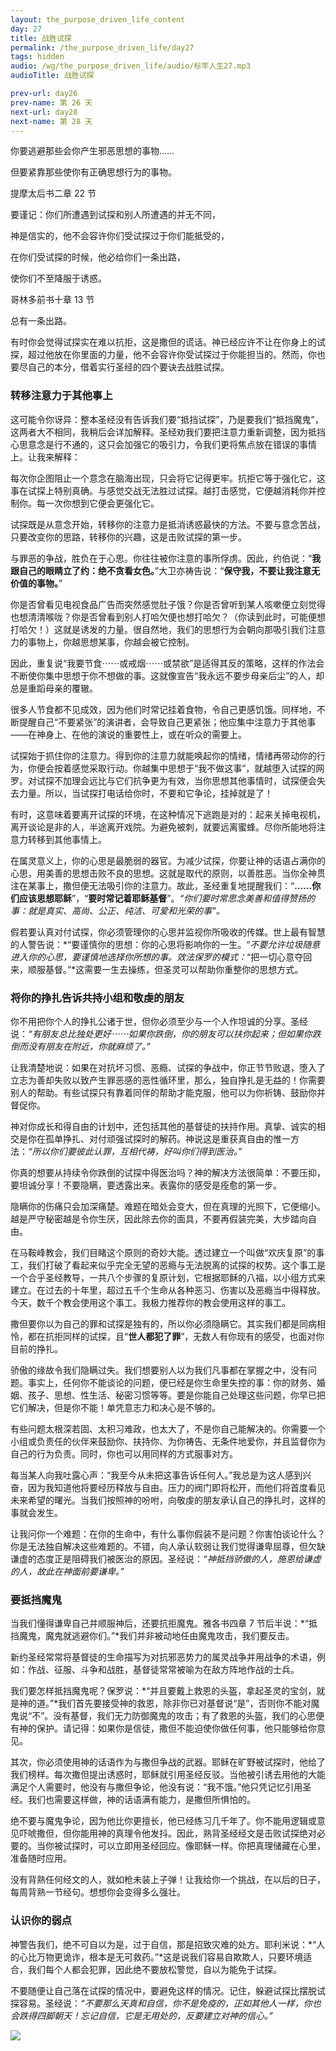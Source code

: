 ```yaml
---
layout: the_purpose_driven_life_content
day: 27
title: 战胜试探
permalink: /the_purpose_driven_life/day27
tags: hidden
audio: /wg/the_purpose_driven_life/audio/标竿人生27.mp3
audioTitle: 战胜试探

prev-url: day26
prev-name: 第 26 天
next-url: day28
next-name: 第 28 天
---
```


<div class="center script poem">
<p>你要逃避那些会你产生邪恶思想的事物……</p>
<p>但要紧靠那些使你有正确思想行为的事物。</p>
<p class="sp-verse">提摩太后书二章 22 节</p>
</div>
<div class="center script poem">
<p>要谨记：你们所遭遇到试探和别人所遭遇的并无不同，</p>
<p>神是信实的，他不会容许你们受试探过于你们能抵受的，</p>
<p>在你们受试探的时候，他必给你们一条出路，</p>
<p>使你们不至降服于诱惑。</p>
<p class="sp-verse">哥林多前书十章 13 节</p>
</div>
<p class="first">总有一条出路。</p>

有时你会觉得试探实在难以抗拒，这是撒但的谎话。神已经应许不让在你身上的试探，超过他放在你里面的力量，他不会容许你受试探过于你能担当的。然而，你也要尽自己的本分，借着实行圣经的四个要诀去战胜试探。

### 转移注意力于其他事上

这可能令你讶异：整本圣经没有告诉我们要“抵挡试探”，乃是要我们“抵挡魔鬼”，这两者大不相同，我稍后会详加解释。圣经劝我们要把注意力重新调整，因为抵挡心思意念是行不通的，这只会加强它的吸引力，令我们更将焦点放在错误的事情上。让我来解释：

每次你企图阻止一个意念在脑海出现，只会将它记得更牢。抗拒它等于强化它，这事在试探上特别真确。与感觉交战无法胜过试探。越打击感觉，它便越消耗你并控制你。每一次你想到它便会更强化它。

试探既是从意念开始，转移你的注意力是抵消诱惑最快的方法。不要与意念苦战，只要改变你的思路，转移你的兴趣，这是击败试探的第一步。

与罪恶的争战，胜负在于心思。你往往被你注意的事所俘虏。因此，约伯说：“**我跟自己的眼睛立了约：绝不贪看女色。**”大卫亦祷告说：“**保守我，不要让我注意无价值的事物。**”

你是否曾看见电视食品广告而突然感觉肚子饿？你是否曾听到某人咳嗽便立刻觉得也想清清喉咙？你是否曾看到别人打哈欠便也想打哈欠？（你读到此时，可能便想打哈欠！）这就是诱发的力量。很自然地，我们的思想行为会朝向那吸引我们注意力的事物上，你越思想某事，你越会被它控制。

因此，重复说“我要节食⋯⋯或戒烟⋯⋯或禁欲”是适得其反的策略，这样的作法会不断使你集中思想于你不想做的事。这就像宣告“我永远不要步母亲后尘”的人，却总是重蹈母亲的覆辙。

很多人节食都不见成效，因为他们时常记挂着食物，令自己更感饥饿。同样地，不断提醒自己“不要紧张”的演讲者，会导致自己更紧张；他应集中注意力于其他事——在神身上、在他的演说的重要性上，或在听众的需要上。

试探始于抓住你的注意力。得到你的注意力就能唤起你的情绪，情绪再带动你的行为，你便会按着感觉采取行动。你越集中思想于“我不做这事”，就越堕入试探的网罗。对试探不加理会远比与它们抗争更为有效，当你思想其他事情时，试探便会失去力量。所以，当试探打电话给你时，不要和它争论，挂掉就是了！

有时，这意味着要离开试探的环境，在这种情况下逃跑是对的：起来关掉电视机，离开谈论是非的人，半途离开戏院。为避免被刺，就要远离蜜蜂。尽你所能地将注意力转移到其他事情上。

在属灵意义上，你的心思是最脆弱的器官。为减少试探，你要让神的话语占满你的心思，用美善的思想击败不良的思想。这就是取代的原则，以善胜恶。当你全神贯注在某事上，撒但便无法吸引你的注意力。故此，圣经重复地提醒我们：“**……你们应该思想耶稣**”，“**要时常记着耶稣基督**”。*“你们要时常思念美善和值得赞扬的事：就是真实、高尚、公正、纯洁、可爱和光荣的事”。*

假若要认真对付试探，你必须管理你的心思并监视你所吸收的传媒。世上最有智慧的人警告说：*“要谨慎你的思想：你的心思将影响你的一生。“*不要允许垃圾随意进入你的心思，要谨慎地选择你所想的事。效法保罗的模式：*“把一切心意夺回来，顺服基督。”*这需要一生去操练，但圣灵可以帮助你重整你的思想方式。

### 将你的挣扎告诉共持小组和敬虔的朋友

你不用把你个人的挣扎公诸于世，但你必须至少与一个人作坦诚的分享。圣经说：*“有朋友总比独处更好⋯⋯如果你跌倒，你的朋友可以扶你起来；但如果你跌倒而没有朋友在附近，你就麻烦了。”*

让我清楚地说：如果在对抗坏习惯、恶瘾、试探的争战中，你正节节败退，堕入了立志为善却失败以致产生罪恶感的恶性循环里，那么，独自挣扎是无益的！你需要别人的帮助。有些试探只有靠着同伴的帮助才能克服，他可以为你祈铸、鼓励你并督促你。

神对你成长和得自由的计划中，还包括其他的基督徒的扶持作用。真挚、诚实的相交是你在孤单挣扎、对付顽强试探时的解药。神说这是重获真自由的惟一方法：*“所以你们要彼此认罪，互相代祷，好叫你们得到医治。”*

你真的想要从持续令你跌倒的试探中得医治吗？神的解决方法很简单：不要压抑，要坦诚分享！不要隐瞒，要透露出来。表露你的感受是痊愈的第一步。

隐瞒你的伤痛只会加深痛楚。难题在暗处会变大，但在真理的光照下，它便缩小。越是严守秘密越是令你生厌，因此除去你的面具，不要再假装完美，大步踏向自由。

在马鞍峰教会，我们目睹这个原则的奇妙大能。透过建立一个叫做“欢庆复原”的事工，我们打破了看起来似乎完全无望的恶瘾与无法脱离的试探的权势。这个事工是一个合乎圣经教导，一共八个步骤的复原计划，它根据耶稣的八福，以小组方式来建立。在过去的十年里，超过五千个生命从各种恶习、伤害以及恶瘾当中得释放。今天，数千个教会使用这个事工。我极力推荐你的教会使用这样的事工。

撒但要你以为自己的罪和试探是独有的，所以你必须隐瞒它。其实我们都是同病相怜，都在抗拒同样的试探，且“**世人都犯了罪**”，无数人有你现有的感受，也面对你目前的挣扎。

骄傲的缘故令我们隐瞒过失。我们想要别人以为我们凡事都在掌握之中，没有问题。事实上，任何你不能谈论的问题，便已经是你生命里失控的事：你的财务、婚姻、孩子、思想、性生活、秘密习惯等等。要是你能自己处理这些问题，你早已把它们解决，但是你不能！单凭意志力和决心是不够的。

有些问题太根深若固、太积习难政，也太大了，不是你自己能解决的。你需要一个小组或负责任的伙伴来鼓励你、扶持你、为你祷告、无条件地爱你，并且监督你为自己的行为负责。同时，你也可以用同样的方式服事对方。

每当某人向我吐露心声：“我至今从未把这事告诉任何人。”我总是为这人感到兴奋，因为我知道他将要经历释放与自由。压力的阀门即将松开，而他们将首度看见未来希望的曙光。当我们按照神的吩咐，向敬虔的朋友承认自己的挣扎时，这样的事就会发生。

让我问你一个难题：在你的生命中，有什么事你假装不是问题？你害怕谈论什么？你是无法独自解决这些难题的。不错，向人承认软弱让我们觉得谦卑屈尊，但欠缺谦虚的态度正是阻碍我们被医治的原因。圣经说：*“神抵挡骄傲的人，施恩给谦虚的人，故此在神面前要谦卑。”*

### 要抵挡魔鬼

当我们懂得谦卑自己并顺服神后，还要抗拒魔鬼。雅各书四章 7 节后半说：*“抵挡魔鬼，魔鬼就逃避你们。”*我们并非被动地任由魔鬼攻击，我们要反击。

新约圣经常常将基督徒的生命描写为对抗邪恶势力的属灵战争并用战争的术语，例如：作战、征服、斗争和战胜，基督徒常常被喻为在敌方阵地作战的士兵。

我们要怎样抵挡魔鬼呢？保罗说：*“并且要戴上救恩的头盔，拿起圣灵的宝剑，就是神的道。”*我们首先要接受神的救恩，除非你已对基督说“是”，否则你不能对魔鬼说“不”。没有基督，我们无力防御魔鬼的攻击；有了救恩的头盔，我们的心思便有神的保护。请记得：如果你是信徒，撒但不能迫使你做任何事，他只能够给你意见。

其次，你必须使用神的话语作为与撒但争战的武器。耶稣在旷野被试探时，他给了我们榜样。每次撒但提出诱惑时，耶稣就引用圣经反驳。当他被引诱去用他的大能满足个人需要时，他没有与撒但争论，他没有说：“我不饿。”他只凭记忆引用圣经。我们也需要这样做，神的话语满有能力，是撒但所惧怕的。

绝不要与魔鬼争论，因为他比你更擅长，他已经练习几千年了。你不能用逻辑或意见吓唬撒但，但你能用神的真理令他发抖。因此，熟背圣经经文是击败试探绝对必要的。当你被试探时，可以立即用圣经回应。像耶稣一样。你把真理储藏在心里，准备随时应用。

没有背熟任何经文的人，就如枪未装上子弹！让我给你一个挑战，在以后的日子，每周背熟一节经句。想想你会变得多么强壮。

### 认识你的弱点

神警告我们，绝不可自以为是，过于自信，那是招致灾难的处方。耶利米说：*“人的心比万物更诡诈，根本是无可救药。”*这是说我们容易自欺欺人，只要环境适合，我们每个人都会犯罪，因此绝不要放松警觉，自以为能免于试探。

不要随便让自己落在试探的情况中，要避免这样的情况。记住，躲避试探比摆脱试探容易。圣经说：*“不要那么天真和自信，你不是免疫的，正如其他人一样，你也会跌得四脚朝天！忘记自信，它是无用处的，反要建立对神的信心。”*

<div class="article-img-wrapper">
  <img src="https://typora-1259024198.cos.ap-beijing.myqcloud.com/wg/the_purpose_driven_life/image/day27_card.jpg">
</div>
